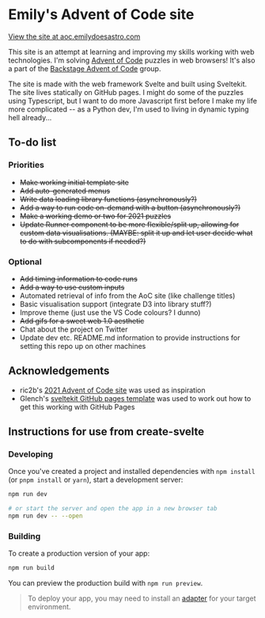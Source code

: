 # Emily's Advent of Code site

[View the site at aoc.emilydoesastro.com](http://aoc.emilydoesastro.com/)

This site is an attempt at learning and improving my skills working with web technologies. I'm solving [Advent of Code](https://adventofcode.com/) puzzles in web browsers! It's also a part of the [Backstage Advent of Code](https://github.com/emilyhunt/backstage-advent-of-code) group.

The site is made with the web framework Svelte and built using Sveltekit. The site lives statically on GitHub pages. I might do some of the puzzles using Typescript, but I want to do more Javascript first before I make my life more complicated -- as a Python dev, I'm used to living in dynamic typing hell already...

## To-do list

### Priorities
* ~~Make working initial template site~~
* ~~Add auto-generated menus~~
* ~~Write data loading library functions (asynchronously?)~~
* ~~Add a way to run code on-demand with a button (asynchronously?)~~
* ~~Make a working demo or two for 2021 puzzles~~
* ~~Update Runner component to be more flexible/split up, allowing for custom data visualisations. (MAYBE: split it up and let user decide what to do with subcomponents if needed?)~~

### Optional
* ~~Add timing information to code runs~~
* ~~Add a way to use custom inputs~~
* Automated retrieval of info from the AoC site (like challenge titles)
* Basic visualisation support (integrate D3 into library stuff?)
* Improve theme (just use the VS Code colours? I dunno)
* ~~Add gifs for a sweet web 1.0 aesthetic~~
* Chat about the project on Twitter
* Update dev etc. README.md information to provide instructions for setting this repo up on other machines

## Acknowledgements
* ric2b's [2021 Advent of Code site](https://github.com/ric2b/advent-of-code/tree/master/2021) was used as inspiration
* Glench's [sveltekit GitHub pages template](https://github.com/Glench/sveltekit-github-pages-template) was used to work out how to get this working with GitHub Pages




## Instructions for use from create-svelte

### Developing

Once you've created a project and installed dependencies with `npm install` (or `pnpm install` or `yarn`), start a development server:

```bash
npm run dev

# or start the server and open the app in a new browser tab
npm run dev -- --open
```

### Building

To create a production version of your app:

```bash
npm run build
```

You can preview the production build with `npm run preview`.

> To deploy your app, you may need to install an [adapter](https://kit.svelte.dev/docs/adapters) for your target environment.
